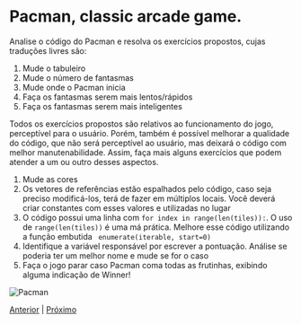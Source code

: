 # Pacman, classic arcade game.

Analise o código do Pacman e resolva os exercícios propostos, cujas
traduções livres são:

1. Mude o tabuleiro
1. Mude o número de fantasmas
1. Mude onde o Pacman inicia
1. Faça os fantasmas serem mais lentos/rápidos
1. Faça os fantasmas serem mais inteligentes

Todos os exercícios propostos são relativos ao funcionamento do jogo,
perceptível para o usuário. Porém, também é possível melhorar a qualidade do código, que não será perceptível ao usuário, mas deixará o código com melhor
manutenabilidade. Assim, faça mais alguns exercícios que podem atender a um ou
outro desses aspectos.

1. Mude as cores
1. Os vetores de referências estão espalhados pelo código, caso seja preciso
modificá-los, terá de fazer em múltiplos locais. Você deverá criar constantes
com esses valores e utilizadas no lugar
1. O código possui uma linha com `for index in range(len(tiles)):`. O uso
de `range(len(tiles))` é uma má prática. Melhore esse código utilizando a função
embutida ` enumerate(iterable, start=0)`
1. Identifique a variável responsável por escrever a pontuação. Análise se
poderia ter um melhor nome e mude se for o caso
1. Faça o jogo parar caso Pacman coma todas as frutinhas, exibindo alguma
indicação de Winner!


![Pacman](https://grantjenks.com/docs/freegames/_static/pacman.gif
"Pacman")

[Anterior](04_fpg_tictactoe.md) | [Próximo](/06_poo/01_poo_introducao.md)
